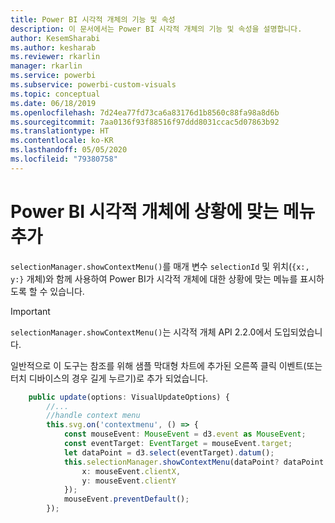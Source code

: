 ```yaml
---
title: Power BI 시각적 개체의 기능 및 속성
description: 이 문서에서는 Power BI 시각적 개체의 기능 및 속성을 설명합니다.
author: KesemSharabi
ms.author: kesharab
ms.reviewer: rkarlin
manager: rkarlin
ms.service: powerbi
ms.subservice: powerbi-custom-visuals
ms.topic: conceptual
ms.date: 06/18/2019
ms.openlocfilehash: 7d24ea77fd73ca6a83176d1b8560c88fa98a8d6b
ms.sourcegitcommit: 7aa0136f93f88516f97ddd8031ccac5d07863b92
ms.translationtype: HT
ms.contentlocale: ko-KR
ms.lasthandoff: 05/05/2020
ms.locfileid: "79380758"
---
```

# <a name="add-context-menu-to-power-bi-visual"></a>Power BI 시각적 개체에 상황에 맞는 메뉴 추가

`selectionManager.showContextMenu()`를 매개 변수 `selectionId` 및 위치(`{x:, y:}` 개체)와 함께 사용하여 Power BI가 시각적 개체에 대한 상황에 맞는 메뉴를 표시하도록 할 수 있습니다.

> [!IMPORTANT]
> `selectionManager.showContextMenu()`는 시각적 개체 API 2.2.0에서 도입되었습니다.

일반적으로 이 도구는 참조를 위해 샘플 막대형 차트에 추가된 오른쪽 클릭 이벤트(또는 터치 디바이스의 경우 길게 누르기)로 추가 되었습니다.

```typescript
    public update(options: VisualUpdateOptions) {
        //...
        //handle context menu
        this.svg.on('contextmenu', () => {
            const mouseEvent: MouseEvent = d3.event as MouseEvent;
            const eventTarget: EventTarget = mouseEvent.target;
            let dataPoint = d3.select(eventTarget).datum();
            this.selectionManager.showContextMenu(dataPoint? dataPoint.selectionId : {}, {
                x: mouseEvent.clientX,
                y: mouseEvent.clientY
            });
            mouseEvent.preventDefault();
        });
```
